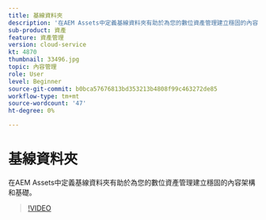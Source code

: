 ```yaml
---
title: 基線資料夾
description: '在AEM Assets中定義基線資料夾有助於為您的數位資產管理建立穩固的內容架構和基礎。 '
sub-product: 資產
feature: 資產管理
version: cloud-service
kt: 4870
thumbnail: 33496.jpg
topic: 內容管理
role: User
level: Beginner
source-git-commit: b0bca57676813bd353213b4808f99c463272de85
workflow-type: tm+mt
source-wordcount: '47'
ht-degree: 0%

---
```



# 基線資料夾

在AEM Assets中定義基線資料夾有助於為您的數位資產管理建立穩固的內容架構和基礎。

>[!VIDEO](https://video.tv.adobe.com/v/33496/?quality=12&learn=on&hidetitle=true)
